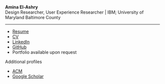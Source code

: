 **Amina El-Ashry**  
Design Researcher, User Experience Researcher | IBM; University of Maryland Baltimore County 

--- 
- [Resume](https://drive.google.com/file/d/1unvh3vx_jvgjUedMtX14WyfgxjBtvFOr/view?usp=sharing)  
- [CV](https://drive.google.com/file/d/1jaifXlix_RBo-H4c0Eq_DveXlEXUoz7z/view?usp=sharing)  
- [LinkedIn](https://www.linkedin.com/in/amina-el-ashry/)
- [GitHub](https://github.com/aminaelashry?tab=repositories)
- Portfolio available upon request  


Additional profiles 
- [ACM](https://dl.acm.org/profile/99659904727)
- [Google Scholar](https://scholar.google.com/citations?user=bg1tSYAAAAAJ&hl=en)
